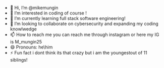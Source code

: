 - 👋 Hi, I’m @mikemungin
- 👀 I’m interested in coding of course !
- 🌱 I’m currently learning full stack software engineering! 
- 💞️ I’m looking to collaborate on cybersecurity and expanding my coding knowlwedge 
- 📫 How to reach me you can reach me through instagram or here my IG is M_mungin25 
- 😄 Pronouns: he\him
- ⚡ Fun fact i dont think its that crazy but i am the youngestout of 11 siblings!

<!---
mikemungin/mikemungin is a ✨ special ✨ repository because its `README.md` (this file) appears on your GitHub profile.
You can click the Preview link to take a look at your changes.
--->
